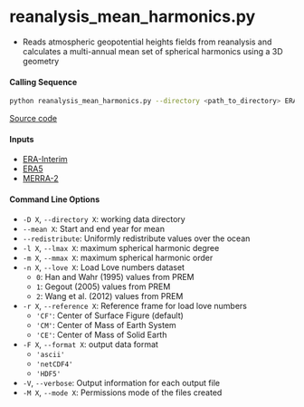 reanalysis_mean_harmonics.py
============================

- Reads atmospheric geopotential heights fields from reanalysis and calculates a multi-annual mean set of spherical harmonics using a 3D geometry

#### Calling Sequence
```bash
python reanalysis_mean_harmonics.py --directory <path_to_directory> ERA5 MERRA-2
```
[Source code](https://github.com/tsutterley/model-harmonics/blob/main/reanalysis/reanalysis_mean_harmonics.py)

#### Inputs
- [ERA-Interim](http://apps.ecmwf.int/datasets/data/interim-full-moda)
- [ERA5](http://apps.ecmwf.int/data-catalogues/era5/?class=ea)
- [MERRA-2](https://gmao.gsfc.nasa.gov/reanalysis/MERRA-2/)

#### Command Line Options
- `-D X`, `--directory X`: working data directory
- `--mean X`: Start and end year for mean
- `--redistribute`: Uniformly redistribute values over the ocean
- `-l X`, `--lmax X`: maximum spherical harmonic degree
- `-m X`, `--mmax X`: maximum spherical harmonic order
- `-n X`, `--love X`: Load Love numbers dataset
    * `0`: Han and Wahr (1995) values from PREM
    * `1`: Gegout (2005) values from PREM
    * `2`: Wang et al. (2012) values from PREM
- `-r X`, `--reference X`: Reference frame for load love numbers
    * `'CF'`: Center of Surface Figure (default)
    * `'CM'`: Center of Mass of Earth System
    * `'CE'`: Center of Mass of Solid Earth
- `-F X`, `--format X`: output data format
    * `'ascii'`
    * `'netCDF4'`
    * `'HDF5'`
- `-V`, `--verbose`:  Output information for each output file
- `-M X`, `--mode X`: Permissions mode of the files created

